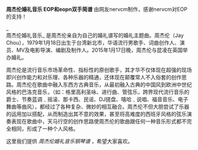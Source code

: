 

**周杰伦婚礼音乐 EOP和eopn双手简谱** 由网友nervcm制作，感谢nervcm对EOP的支持！

_  
周杰伦婚礼音乐_ 是周杰伦亲自为自己的婚礼谱写的婚礼主题曲。周杰伦（Jay
Chou），1979年1月18日出生于台湾新北市，华语流行男歌手、词曲创作人、演员、MV及电影导演、编剧及制作人。2015年1月17日晚，周杰伦与昆凌在英国举办婚礼。

  
周杰伦是流行音乐市场革命性、指标性的原创歌手，其才华不仅体现在超强的现场即兴创作能力和对乐理、各种乐器的精通，还体现在颠覆常人不入俗套的创作思路。周杰伦在歌曲中融入东西方古典音乐，从最初融入古典的中国风到欧洲中世纪风格的巴洛克音乐，（如：格里高利圣咏、进行曲、管弦乐，跨界现代流行音乐的爵士、节奏蓝调﹑摇滚、那卡西、民谣、DJ搓盘、嘻哈﹑说唱、福音音乐、电子舞曲等曲风），都经过了各种复杂、微妙的相互融合。周杰伦不但大胆尝试了乐器的运用加以搭配，从而制造出其不意的效果，甚至将高难度的西班牙风格的弦乐演奏表现在歌曲中，天马行空的创作思路使周杰伦的歌曲跟任何一种音乐形式都不完全相同，形成了一种个人风格。

  
这里我们提供 _周杰伦婚礼音乐钢琴谱_ ，希望大家喜欢。

